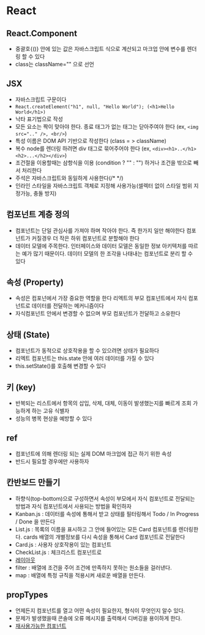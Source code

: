 # React

## React.Component

- 중괄호{()} 안에 있는 값은 자바스크립트 식으로 계산되고 마크업 안에 변수를 렌더링 할 수 있다
- class는 className="" 으로 선언

## JSX

- 자바스크립트 구문이다
- `React.createElement("h1", null, "Hello World"); (<h1>Hello World</h1>)`
- 낙타 표기법으로 작성
- 모든 요소는 짝이 맞아야 한다. 종료 태그가 없는 태그는 닫아주여야 한다 (ex, `<img src=".." />, <br/>`)
- 특성 이름은 DOM API 기반으로 작성한다 (class = > className)
- 복수 node를 렌더링 하려면 div 태그로 묶어주어야 한다 (ex, `<div><h1>..</h1><h2>...</h2></div>`)
- 조건절을 이용할때는 삼항식을 이용 (condition ? "" : "") 하거나 조건을 밖으로 빼서 처리한다
- 주석은 자바스크립트와 동일하게 사용한다(/* */)
- 인라인 스타일을 자바스크립트 객체로 지정해 사용가능(셀렉터 없이 스타일 범위 지정가능, 충돌 방지)


## 컴포넌트 계층 정의

- 컴포넌트는 단일 관심사를 가져야 하며 작아야 한다. 즉 한가지 일만 해야한다 컴포넌트가 커질경우 더 작은 하위 컴포넌트로 분할해야 한다
- 데이터 모델에 주목한다. 인터페이스와 데이터 모델은 동일한 정보 아키텍처를 따르는 예가 많기 때문이다. 데이터 모델의 한 조각을 나태내는 컴포넌트로 분리 할 수 있다

## 속성 (Property)

- 속성은 컴포넌에서 가장 중요한 역할을 한다 리엑트의 부모 컴포넌트에서 자식 컴포넌트로 데이터를 전달하는 메커니즘이다
- 자식컴포넌트 안에서 변경할 수 없으며 부모 컴포넌트가 전달하고 소유한다

## 상태 (State)

- 컴포넌트가 동적으로 상호작용을 할 수 있으려면 상태가 필요하다
- 리엑트 컴포넌트는 this.state 안에 여러 데이터를 가질 수 있다
- this.setState()를 호출해 변경할 수 있다


## 키 (key)

- 반복되는 리스트에서 항목의 삽입, 삭제, 대체, 이동이 발생했는지를 빠르게 조회 가능하게 하는 고유 식별자
- 성능의 병목 현상을 예방할 수 있다


## ref

- 컴포넌트에 의해 렌더링 되는 실제 DOM 마크업에 접근 하기 위한 속성
- 반드시 필요할 경우에만 사용하자


## 칸반보드 만들기

- 하향식(top-bottom)으로 구성하면서 속성이 부모에서 자식 컴포넌트로 전달되는 방법과 자식 컴포넌트에서 사용되는 방법을 확인하자
- Kanban.js : 데이터를 속성에 통해서 받고 상태를 필터링해서 Todo / In Progress / Done 을 만든다
- List.js : 목록의 이름을 표시하고 그 안에 들어있는 모든 Card 컴포넌트를 렌더링한다. cards 배열의 개별정보를 다시 속성을 통해서 Card 컴포넌트로 전달한다
- Card.js : 사용자 상호작용이 있는 컴포넌트
- CheckList.js : 체크리스트 컴포넌트로
- [레이아웃](http://i.imgur.com/44eJSW1.png)
- filter : 배열에 조건을 주어 조건에 만족하지 못하는 원소들을 걸러낸다.
- map : 배열에 특정 규칙을 적용시켜 새로운 배열을 만든다.

## propTypes
- 언제든지 컴포넌트를 열고 어떤 속성이 필요한지, 형식이 무엇인지 알수 있다.
- 문제가 발생했을때 콘솔에 오류 메시지를 출력해서 디버깅을 용이하게 한다. 
- [재사용가능한 컴포넌트](https://facebook.github.io/react/docs/reusable-components-ko-KR.html)

